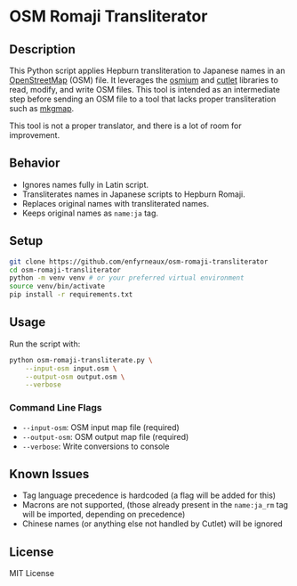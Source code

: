# OSM Romaji Transliterator

## Description

This Python script applies Hepburn transliteration to Japanese names in an [OpenStreetMap](https://www.openstreetmap.org/) (OSM) file. It leverages the [osmium](https://pypi.org/project/osmium/) and [cutlet](https://github.com/polm/cutlet) libraries to read, modify, and write OSM files. This tool is intended as an intermediate step before sending an OSM file to a tool that lacks proper transliteration such as [mkgmap](https://www.mkgmap.org.uk/doc/index.html).

This tool is not a proper translator, and there is a lot of room for improvement.

## Behavior

- Ignores names fully in Latin script.
- Transliterates names in Japanese scripts to Hepburn Romaji.
- Replaces original names with transliterated names.
- Keeps original names as `name:ja` tag.

## Setup

```bash
git clone https://github.com/enfyrneaux/osm-romaji-transliterator
cd osm-romaji-transliterator
python -m venv venv # or your preferred virtual environment
source venv/bin/activate
pip install -r requirements.txt
```

## Usage

Run the script with:

```bash
python osm-romaji-transliterate.py \
    --input-osm input.osm \
    --output-osm output.osm \
    --verbose
```

### Command Line Flags

- `--input-osm`: OSM input map file (required)
- `--output-osm`: OSM output map file (required)
- `--verbose`: Write conversions to console

## Known Issues

- Tag language precedence is hardcoded (a flag will be added for this)
- Macrons are not supported, (those already present in the `name:ja_rm` tag will be imported, depending on precedence)
- Chinese names (or anything else not handled by Cutlet) will be ignored

## License

MIT License